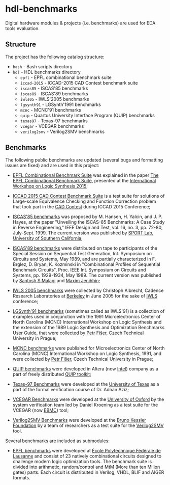 # hdl-benchmarks

Digital hardware modules & projects (i.e. benchmarks) are used for EDA tools evaluation.

## Structure

The project has the following catalog structure:

- `bash` - Bash scripts directory
- `hdl` - HDL benchmarks directory
  - `epfl` - EPFL combinational benchmark suite
  - `iccad-2015` - ICCAD-2015 CAD Contest benchmark suite
  - `iscas85` - ISCAS'85 benchmarks
  - `iscas89` - ISCAS'89 benchmarks
  - `iwls05` - IWLS'2005 benchmarks
  - `lgsynth91` - LGSynth'1991 benchmarks
  - `mcnc` - MCNC'91 benchmarks
  - `quip` - Quartus University Interface Program (QUIP) benchmarks
  - `texas97` - Texas-97 benchmarks
  - `vcegar` - VCEGAR benchmarks
  - `verilog2smv` - Verilog2SMV benchmarks

## Benchmarks

The following public benchmarks are updated (several bugs and formatting issues
are fixed) and are used in this project:

- [EPFL Combinational Benchmark Suite](https://github.com/lsils/benchmarks) was
 explained in the paper [The EPFL Combinational Benchmark Suite](https://infoscience.epfl.ch/record/207551/files/IWLS15.pdf),
 presented at the [International Workshop on Logic Synthesis 2015](http://www.iwls.org/iwls2015/);

- [ICCAD 2015 CAD Contest Benchmark Suite](https://iccad-contest.org/2015/problem_B/default.htm)
 is a test suite for solutions of Large-scale Equivalence Checking and Function Correction
 problem that took part in the [CAD Contest](https://iccad-contest.org/2015/CAD-contest-at-ICCAD2015/index.html)
 during ICCAD 2015 Conference;

- [ISCAS'85 benchmarks](https://sportlab.usc.edu/~msabrishami/benchmarks.html) was proposed
 by M. Hansen, H. Yalcin, and J. P. Hayes, at the paper "Unveiling the ISCAS-85 Benchmarks:
 A Case Study in Reverse Engineering," IEEE Design and Test, vol. 16, no. 3, pp. 72-80, July-Sept. 1999.
 The current version was published by [SPORT Lab, University of Southern California](https://sportlab.usc.edu/~msabrishami/benchmarks.html);

- [ISCAS'89 benchmarks](https://sportlab.usc.edu/~msabrishami/benchmarks.html) were
 distributed on tape to participants of the Special Session on Sequential Test Generation,
 Int. Symposium on Circuits and Systems, May 1989, and are partially characterized in F. Brglez, D. Bryan,
 K. Kozminski in "Combinational Profiles of Sequential Benchmark Circuits", Proc. IEEE Int.
 Symposium on Circuits and Systems, pp. 1929-1934, May 1989.
 The current version was published by [Santosh S Malagi](https://github.com/santoshsmalagi/Benchmarks)
 and [Maxim Jenihhin](https://pld.ttu.ee/~maksim/benchmarks/);

- [IWLS 2005 benchmarks](https://iwls.org/iwls2005/benchmarks.html) were collected
 by Christoph Albrecht, Cadence Research Laboratories at [Berkeley](https://www.berkeley.edu/)
 in June 2005 for the sake of [IWLS](iwls.org) conference;

- [LGSynth'91 benchmarks](https://ddd.fit.cvut.cz/www/prj/Benchmarks/LGSynth91.7z) (sometimes
 called as IWLS'91) is a collection of examples used in conjunction with the 1991
 Microelectronics Center of North Carolina (MCNC) International Workshop on Logic Synthesis
 and the extension of the 1989 Logic Synthesis and Optimization Benchmarks User Guide, that were
 collected by [Petr Fišer](https://ddd.fit.cvut.cz/www/prj/Benchmarks/index.php?page=contact),
 Czech Technical University in Prague;

- [MCNC benchmarks](https://ddd.fit.cvut.cz/www/prj/Benchmarks/MCNC.7z) were published
 for Microelectronics Center of North Carolina (MCNC) International Workshop on Logic Synthesis,
 1991, and were collected by [Petr Fišer](https://ddd.fit.cvut.cz/www/prj/Benchmarks/index.php?page=contact),
 Czech Technical University in Prague;

- [QUIP benchmarks](https://github.com/neilisaac/ece496/tree/master/reference/quip_toolkit-9.0/benchmarks)
 were developed in Altera (now [Intel](https://www.intel.com/content/www/us/en/homepage.html))
 company as a part of freely distributed [QUIP toolkit](https://github.com/neilisaac/ece496/tree/master/reference/quip_toolkit-9.0);

- [Texas-97 Benchmarks](https://ptolemy.berkeley.edu/projects/embedded/research/vis/texas-97)
 were developed at the [University of Texas](https://www.utexas.edu/) as a part
 of the formal verification course of Dr. Adnan Aziz;

- [VCEGAR Benchmarks](http://www.cprover.org/hardware/benchmarks/vcegar-benchmarks.tgz)
 were developed at the [University of Oxford](http://www.ox.ac.uk/) by the system
 verification team led by Daniel Kroening as a test suite for the VCEGAR
 (now [EBMC](http://www.cprover.org/ebmc/)) tool;

- [Verilog2SMV Benchmarks](https://es-static.fbk.eu/tools/verilog2smv/dload/date2016-experiments.tar.bz2)
 were developed at the [Bruno Kessler Foundation](https://www.fbk.eu/en/) by a team
 of researchers as a test suite for the [Verilog2SMV](https://es-static.fbk.eu/tools/verilog2smv/) tool.

Several benchmarks are included as submodules:

- [EPFL benchmarks](https://www.epfl.ch/labs/lsi/page-102566-en-html/benchmarks)
 were developed at [École Polytechnique Fédérale de Lausanne](https://www.epfl.ch/en/)
 and consist of 23 natively combinational circuits designed to challenge
 modern logic optimization tools. The benchmark suite is divided into arithmetic,
 random/control and MtM (More than ten Milion gates) parts. Each circuit
 is distributed in Verilog, VHDL, BLIF and AIGER formats.
